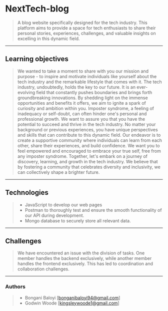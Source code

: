 # NextTech-blog
> A blog website specifically designed for the tech industry. This platform aims to provide a space for tech enthusiasts to share their personal stories, experiences, challenges, and valuable insights on excelling in this dynamic field.
---
## Learning objectives
> We wanted to take a moment to share with you our mission and purpose - to inspire and motivate individuals like yourself about the tech industry and the remarkable lifestyle that comes with it.
The tech industry, undoubtedly, holds the key to our future. It is an ever-evolving field that constantly pushes boundaries and brings forth groundbreaking innovations. By shedding light on the immense opportunities and benefits it offers, we aim to ignite a spark of curiosity and ambition within you.
Imposter syndrome, a feeling of inadequacy or self-doubt, can often hinder one's personal and professional growth. We want to assure you that you have the potential to succeed and thrive in the tech industry. No matter your background or previous experiences, you have unique perspectives and skills that can contribute to this dynamic field.
Our endeavor is to create a supportive community where individuals can learn from each other, share their experiences, and build confidence. We want you to feel empowered and encouraged to embrace your true self, free from any imposter syndrome.
Together, let's embark on a journey of discovery, learning, and growth in the tech industry. We believe that by fostering a community that celebrates diversity and inclusivity, we can collectively shape a brighter future.

---
## Technologies
> * JavaScript to develop our web pages
> * Postman to thoroughly test and ensure the smooth functionality of our API during development.
> * Mongo database to securely store all relevant data.
---
## Challenges
> We have encountered an issue with the division of tasks. One member handles the backend exclusively, while another member handles the frontend exclusively. This has led to coordination and collaboration challenges.
---
### Authors
> * Bongani Baloyi [bonganibaloyi94@gmail.com]
> * Godwin Woode [kingsleywoode1@gmail.com]
